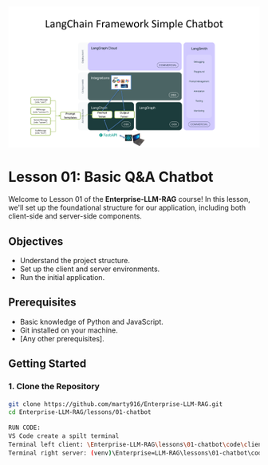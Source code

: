 ![Chatbot Architecture](assets/images/langchain_chatbot_arch.png)

# Lesson 01: Basic Q&A Chatbot

Welcome to Lesson 01 of the **Enterprise-LLM-RAG** course! In this lesson, we'll set up the foundational structure for our application, including both client-side and server-side components.

## **Objectives**

- Understand the project structure.
- Set up the client and server environments.
- Run the initial application.

## **Prerequisites**

- Basic knowledge of Python and JavaScript.
- Git installed on your machine.
- [Any other prerequisites].

## **Getting Started**

### **1. Clone the Repository**

```bash
git clone https://github.com/marty916/Enterprise-LLM-RAG.git
cd Enterprise-LLM-RAG/lessons/01-chatbot
```

```bash
RUN CODE:
VS Code create a spilt terminal
Terminal left client: \Enterprise-LLM-RAG\lessons\01-chatbot\code\client>npm start
Terminal right server: (venv)\Enterprise=LLM-RAG\lessons\01-chatbot\code\server>uvicorn main:app --reload 
```            

